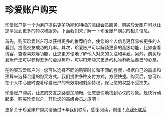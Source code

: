 # 珍爱账户购买

珍爱账户是一个为用户提供更多功能和特权的高级会员服务，购买珍爱账户可以让您享受到更多的特权和服务。下面我们来了解一下珍爱账户购买的相关信息。

首先，购买珍爱账户可以获得更多的推荐机会，使您的个人信息更容易被更多的人看到，提高交友成功的几率。其次，珍爱账户可以解锁更多的高级功能，比如查看访客、查看喜欢等功能，让您更方便地了解他人对您的关注和喜爱。另外，购买珍爱账户还可以获得更多的虚拟货币，可以用来购买更多的礼物和表达自己的心意。

在购买珍爱账户时，您可以选择不同的购买时长和不同的套餐，根据自己的需求和预算来选择合适的购买方式。我们提供多种支付方式，方便快捷。购买后，您可以在个人中心随时查看珍爱账户的有效期和剩余特权，保证您的权益不受损失。

珍爱账户购买，让您的交友之路更加顺畅，让您更快地找到心仪的对象。赶快行动起来，购买珍爱账户，开启您的高级会员之旅吧！

更多关于珍爱账户购买请通过✈与我们联系，感谢阅读，谢谢！[点我✈联系](https://acc.k02.cc)